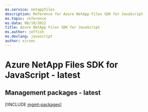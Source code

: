 ```yaml
---
ms.service: netappfiles
description: Reference for Azure NetApp Files SDK for JavaScript
ms.topic: reference
ms.data: 08/18/2022
title: Azure NetApp Files SDK for JavaScript
ms.author: jeffish
ms.devlang: javascript
author: xirzec
---
```

# Azure NetApp Files SDK for JavaScript - latest

## Management packages - latest
[!INCLUDE [mgmt-packages](netapp-files-mgmt-index.md)]